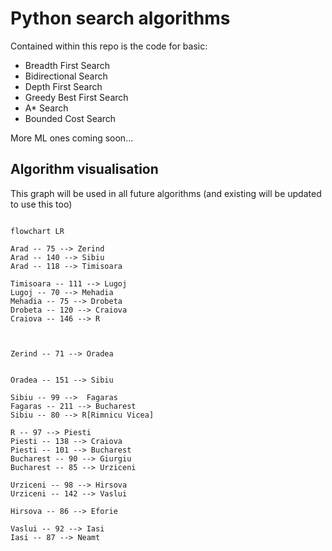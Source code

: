 # Python search algorithms

Contained within this repo is the code for basic: 

* Breadth First Search
* Bidirectional Search
* Depth First Search
* Greedy Best First Search
* A* Search
* Bounded Cost Search

More ML ones coming soon...

## Algorithm visualisation 
This graph will be used in all future algorithms (and existing will be updated to use this too)


```mermaid

flowchart LR

Arad -- 75 --> Zerind
Arad -- 140 --> Sibiu
Arad -- 118 --> Timisoara

Timisoara -- 111 --> Lugoj
Lugoj -- 70 --> Mehadia
Mehadia -- 75 --> Drobeta
Drobeta -- 120 --> Craiova
Craiova -- 146 --> R



Zerind -- 71 --> Oradea


Oradea -- 151 --> Sibiu

Sibiu -- 99 -->  Fagaras
Fagaras -- 211 --> Bucharest
Sibiu -- 80 --> R[Rimnicu Vicea]

R -- 97 --> Piesti
Piesti -- 138 --> Craiova
Piesti -- 101 --> Bucharest
Bucharest -- 90 --> Giurgiu
Bucharest -- 85 --> Urziceni

Urziceni -- 98 --> Hirsova
Urziceni -- 142 --> Vaslui

Hirsova -- 86 --> Eforie

Vaslui -- 92 --> Iasi
Iasi -- 87 --> Neamt


```

